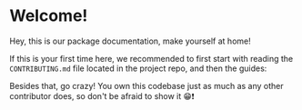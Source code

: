 # Welcome!

Hey, this is our package documentation, make yourself at home!

If this is your first time here, we recommended to first start with
reading the `CONTRIBUTING.md` file located in the project repo,
and then the guides:

Besides that, go crazy! You own this codebase just as much as any other
contributor does, so don't be afraid to show it 😁❗️
